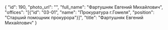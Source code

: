{
    "id": 190,
    "photo_url": "",
    "full_name": "Фартушняк Евгений Михайлович",
    "offices": "[{\"id\": \"03-01\", \"name\": \"Прокуратура г.Гомеля\", \"position\": \"Старший помощник прокурора\"}]",
    "title": "Фартушняк Евгений Михайлович"
}